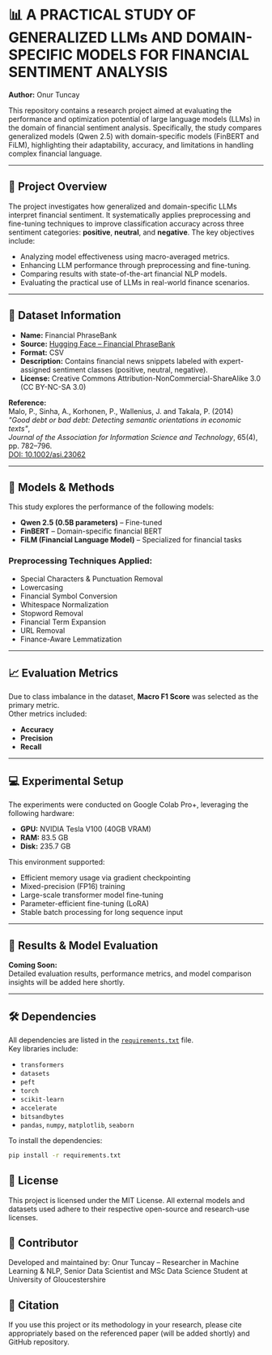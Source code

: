 
# 📊 A PRACTICAL STUDY OF GENERALIZED LLMs AND DOMAIN-SPECIFIC MODELS FOR FINANCIAL SENTIMENT ANALYSIS  
**Author:** Onur Tuncay

This repository contains a research project aimed at evaluating the performance and optimization potential of large language models (LLMs) in the domain of financial sentiment analysis. Specifically, the study compares generalized models (Qwen 2.5) with domain-specific models (FinBERT and FiLM), highlighting their adaptability, accuracy, and limitations in handling complex financial language.

---

## 📌 Project Overview

The project investigates how generalized and domain-specific LLMs interpret financial sentiment. It systematically applies preprocessing and fine-tuning techniques to improve classification accuracy across three sentiment categories: **positive**, **neutral**, and **negative**. The key objectives include:

- Analyzing model effectiveness using macro-averaged metrics.
- Enhancing LLM performance through preprocessing and fine-tuning.
- Comparing results with state-of-the-art financial NLP models.
- Evaluating the practical use of LLMs in real-world finance scenarios.

---

## 📂 Dataset Information

- **Name:** Financial PhraseBank  
- **Source:** [Hugging Face – Financial PhraseBank](https://huggingface.co/datasets/takala/financial_phrasebank)  
- **Format:** CSV  
- **Description:** Contains financial news snippets labeled with expert-assigned sentiment classes (positive, neutral, negative).  
- **License:** Creative Commons Attribution-NonCommercial-ShareAlike 3.0 (CC BY-NC-SA 3.0)

**Reference:**  
Malo, P., Sinha, A., Korhonen, P., Wallenius, J. and Takala, P. (2014)  
*"Good debt or bad debt: Detecting semantic orientations in economic texts"*,  
_Journal of the Association for Information Science and Technology_, 65(4), pp. 782–796.  
[DOI: 10.1002/asi.23062](https://doi.org/10.1002/asi.23062)

---

## 🧠 Models & Methods

This study explores the performance of the following models:

- **Qwen 2.5 (0.5B parameters)** – Fine-tuned  
- **FinBERT** – Domain-specific financial BERT  
- **FiLM (Financial Language Model)** – Specialized for financial tasks

### Preprocessing Techniques Applied:

- Special Characters & Punctuation Removal  
- Lowercasing  
- Financial Symbol Conversion  
- Whitespace Normalization  
- Stopword Removal  
- Financial Term Expansion  
- URL Removal  
- Finance-Aware Lemmatization  

---

## 📈 Evaluation Metrics

Due to class imbalance in the dataset, **Macro F1 Score** was selected as the primary metric.  
Other metrics included:

- **Accuracy**  
- **Precision**  
- **Recall**

---

## 💻 Experimental Setup

The experiments were conducted on Google Colab Pro+, leveraging the following hardware:

- **GPU:** NVIDIA Tesla V100 (40GB VRAM)  
- **RAM:** 83.5 GB  
- **Disk:** 235.7 GB

This environment supported:

- Efficient memory usage via gradient checkpointing  
- Mixed-precision (FP16) training  
- Large-scale transformer model fine-tuning  
- Parameter-efficient fine-tuning (LoRA)  
- Stable batch processing for long sequence input

---

## 🚀 Results & Model Evaluation

**Coming Soon:**  
Detailed evaluation results, performance metrics, and model comparison insights will be added here shortly.

---

## 🛠️ Dependencies

All dependencies are listed in the [`requirements.txt`](./requirements.txt) file.  
Key libraries include:

- `transformers`  
- `datasets`  
- `peft`  
- `torch`  
- `scikit-learn`  
- `accelerate`  
- `bitsandbytes`  
- `pandas`, `numpy`, `matplotlib`, `seaborn`

To install the dependencies:

```bash
pip install -r requirements.txt
```
## 📜 License
This project is licensed under the MIT License.
All external models and datasets used adhere to their respective open-source and research-use licenses.

## 👤 Contributor
Developed and maintained by:
Onur Tuncay – Researcher in Machine Learning & NLP,  Senior Data Scientist and MSc Data Science Student at University of Gloucestershire


## 🧠 Citation
If you use this project or its methodology in your research, please cite appropriately based on the referenced paper (will be added shortly) and GitHub repository.

